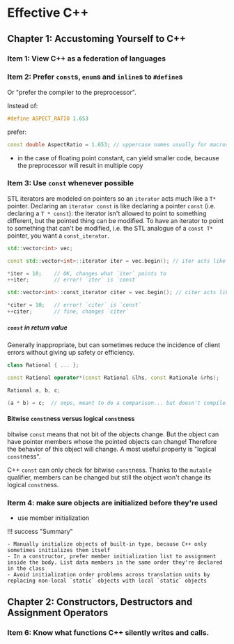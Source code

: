 # Effective C++

## Chapter 1: Accustoming Yourself to C++

### Item 1: View C++ as a federation of languages

### Item 2: Prefer `const`s, `enum`s and `inline`s to `#define`s

Or "prefer the compiler to the preprocessor".

Instead of:

``` cpp
#define ASPECT_RATIO 1.653
```

prefer:
``` cpp
const double AspectRatio = 1.653; // uppercase names usually for macros
```
- in the case of floating point constant, can yield smaller code, because the preprocessor will result in multiple copy

### Item 3: Use `const` whenever possible

STL iterators are modeled on pointers so an `iterator` acts much like a `T*` pointer.
Declaring an `iterator const` is like declaring a pointer `const` (i.e. declaring a `T * const`): the iterator isn't allowed to point to something different, but the pointed thing can be modified.
To have an iterator to point to something that can't be modified, i.e. the STL analogue of a `const T*` pointer, you want a `const_iterator`.

``` cpp
std::vector<int> vec;

const std::vector<int>::iterator iter = vec.begin(); // iter acts like a `T* const`

*iter = 10;    // OK, changes what `iter` points to
++iter;        // error! `iter` is `const`

std::vector<int>::const_iterator citer = vec.begin(); // citer acts like a `const T*`

*citer = 10;   // error! `citer` is `const`
++citer;       // fine, changes `citer`
```

##### `const` in return value

Generally inappropriate, but can sometimes reduce the incidence of client errors without giving up safety or efficiency.

``` cpp
class Rational { ... };

const Rational operator*(const Rational &lhs, const Rationale &rhs);

Rational a, b, c;

(a * b) = c;  // oops, meant to do a comparison... but doesn't compile!
```

#### Bitwise `const`ness versus logical `const`ness

bitwise `const` means that not bit of the objects change. But the object can have pointer members whose the pointed objects can change! Therefore the behavior of this object will change. A most useful property is "logical `const`ness".

C++ `const` can only check for bitwise `const`ness. Thanks to the `mutable` qualifier, members can be changed but still the object won't change its logical `const`ness.


### Iterm 4: make sure objects are initialized before they're used

- use member initialization

!!! success "Summary"

    - Manually initialize objects of built-in type, because C++ only sometimes initializes them itself
    - In a constructor, prefer member initialization list to assignment inside the body. List data members in the same order they're declared in the class
    - Avoid initialization order problems across translation units by replacing non-local `static` objects with local `static` objects

## Chapter 2: Constructors, Destructors and Assignment Operators

### Item 6: Know what functions C++ silently writes and calls.